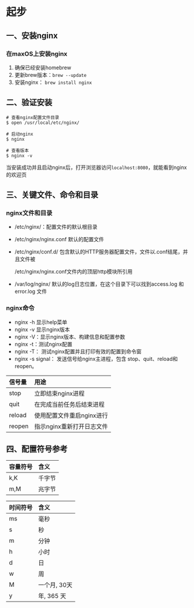 # 起步

## 一、安装nginx

### 在maxOS上安装nginx

1. 确保已经安装homebrew
2. 更新brew版本：`brew --update`
3. 安装nginx： `brew install nginx`

## 二、验证安装

```text
# 查看nginx配置文件目录
$ open /usr/local/etc/nginx/

# 启动nginx
$ nginx

# 查看版本
$ nginx -v

```

当安装成功并且启动nginx后，打开浏览器访问`localhost:8080`，就能看到nginx的欢迎页

## 三、关键文件、命令和目录

### nginx文件和目录

* /etc/nginx/：配置文件的默认根目录
* /etc/nginx/nginx.conf 默认的配置文件
* /etc/nginx/conf.d/ 包含默认的HTTP服务器配置文件，文件以.conf结尾，并且文件被

  /etc/nginx/nginx.conf文件内的顶层http模块所引用

* /var/log/nginx/ 默认的log日志位置，在这个目录下可以找到access.log 和error.log 文件

### nginx命令

* nginx -h 显示help菜单
* nginx -v 显示nginx版本
* nginx -V：显示nginx版本、构建信息和配置参数
* nginx -t：测试nginx配置
* nginx -T： 测试nginx配置并且打印有效的配置到命令窗
* nginx -s signal： 发送信号给nginx主进程，包含 stop、quit、reload和reopen。

| 信号量 | 用途 |
| :--- | :--- |
| stop | 立即结束nginx进程 |
| quit | 在完成当前任务后结束进程 |
| reload | 使用配置文件重启nginx进行 |
| reopen | 指示nginx重新打开日志文件 |

## 四、配置符号参考

| 容量符号 | 含义 |
| :--- | :--- |
| k,K | 千字节 |
| m,M | 兆字节 |

| 时间符号 | 含义 |
| :--- | :--- |
| ms | 毫秒 |
| s | 秒 |
| m | 分钟 |
| h | 小时 |
| d | 日 |
| w | 周 |
| M | 一个月, 30天 |
| y | 年, 365 天 |


